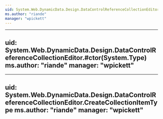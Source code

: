 ```yaml
---
uid: System.Web.DynamicData.Design.DataControlReferenceCollectionEditor
ms.author: "riande"
manager: "wpickett"
---
```


---
uid: System.Web.DynamicData.Design.DataControlReferenceCollectionEditor.#ctor(System.Type)
ms.author: "riande"
manager: "wpickett"
---

---
uid: System.Web.DynamicData.Design.DataControlReferenceCollectionEditor.CreateCollectionItemType
ms.author: "riande"
manager: "wpickett"
---
